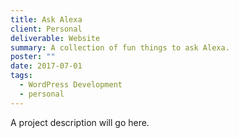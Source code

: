 ```yaml
---
title: Ask Alexa
client: Personal
deliverable: Website
summary: A collection of fun things to ask Alexa.
poster: ""
date: 2017-07-01
tags:
  - WordPress Development
  - personal
---
```


A project description will go here.
